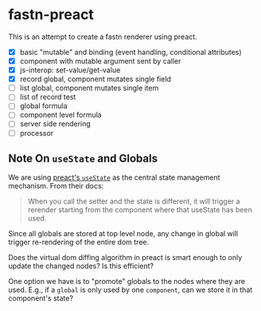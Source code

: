 # fastn-preact

This is an attempt to create a fastn renderer using preact.

- [x] basic "mutable" and binding (event handling, conditional attributes)
- [x] component with mutable argument sent by caller
- [x] js-interop: set-value/get-value
- [x] record global, component mutates single field
- [ ] list global, component mutates single item
- [ ] list of record test
- [ ] global formula
- [ ] component level formula
- [ ] server side rendering
- [ ] processor

## Note On `useState` and Globals

We are using [preact's `useState`](https://preactjs.com/guide/v10/hooks/#usestate) as
the central state management mechanism. From their docs:

> When you call the setter and the state is different, it will trigger a rerender starting
> from the component where that useState has been used.

Since all globals are stored at top level node, any change in global will trigger
re-rendering of the entire dom tree.

Does the virtual dom diffing algorithm in preact is smart enough to only update the
changed nodes? Is this efficient?

One option we have is to "promote" globals to the nodes where they are used. E.g.,
if a `global` is only used by one `component`, can we store it in that component's
state?